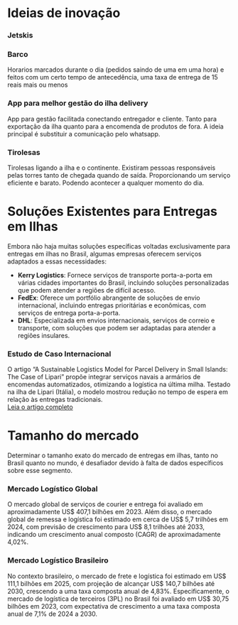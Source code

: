 # Ideias de inovação
### Jetskis

### Barco
Horarios marcados durante o dia (pedidos saindo de uma em uma hora) e feitos com um certo tempo de antecedência, uma taxa de entrega de 15 reais mais ou menos

### App para melhor gestão do ilha delivery
App para gestão facilitada conectando entregador e cliente. Tanto para exportação da ilha quanto para a encomenda de produtos de fora. A ideia principal é substituir a comunicação pelo whatsapp.

### Tirolesas
Tirolesas ligando a ilha e o continente. Existiram pessoas responsáveis pelas torres tanto de chegada quando de saída. Proporcionando um serviço eficiente e barato. Podendo acontecer a qualquer momento do dia.

# Soluções Existentes para Entregas em Ilhas

Embora não haja muitas soluções específicas voltadas exclusivamente para entregas em ilhas no Brasil, algumas empresas oferecem serviços adaptados a essas necessidades:

- **Kerry Logistics**: Fornece serviços de transporte porta-a-porta em várias cidades importantes do Brasil, incluindo soluções personalizadas que podem atender a regiões de difícil acesso.
- **FedEx**: Oferece um portfólio abrangente de soluções de envio internacional, incluindo entregas prioritárias e econômicas, com serviços de entrega porta-a-porta.
- **DHL**: Especializada em envios internacionais, serviços de correio e transporte, com soluções que podem ser adaptadas para atender a regiões insulares.

### Estudo de Caso Internacional
O artigo “A Sustainable Logistics Model for Parcel Delivery in Small Islands: The Case of Lipari” propõe integrar serviços navais a armários de encomendas automatizados, otimizando a logística na última milha. Testado na ilha de Lipari (Itália), o modelo mostrou redução no tempo de espera em relação às entregas tradicionais.  
[Leia o artigo completo](https://www.mdpi.com/2071-1050/15/9/7535)

# Tamanho do mercado
​Determinar o tamanho exato do mercado de entregas em ilhas, tanto no Brasil quanto no mundo, é desafiador devido à falta de dados específicos sobre esse segmento.

### Mercado Logístico Global

O mercado global de serviços de courier e entrega foi avaliado em aproximadamente US$ 407,1 bilhões em 2023. Além disso, o mercado global de remessa e logística foi estimado em cerca de US$ 5,7 trilhões em 2024, com previsão de crescimento para US$ 8,1 trilhões até 2033, indicando um crescimento anual composto (CAGR) de aproximadamente 4,02%.

### Mercado Logístico Brasileiro

No contexto brasileiro, o mercado de frete e logística foi estimado em US$ 111,1 bilhões em 2025, com projeção de alcançar US$ 140,7 bilhões até 2030, crescendo a uma taxa composta anual de 4,83%. Especificamente, o mercado de logística de terceiros (3PL) no Brasil foi avaliado em US$ 30,75 bilhões em 2023, com expectativa de crescimento a uma taxa composta anual de 7,1% de 2024 a 2030.

